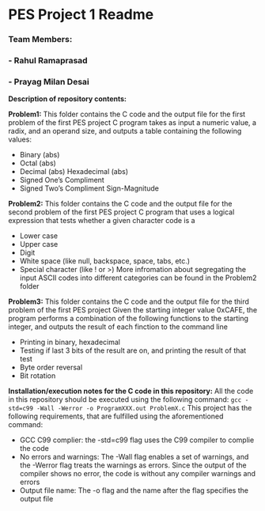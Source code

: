 # PES Project 1 Readme

### Team Members:
### - Rahul Ramaprasad
### - Prayag Milan Desai

**Description of repository contents:**

**Problem1:**
This folder contains the C code and the output file for the first problem of the first PES project
C program takes as input a numeric value, a radix, and an operand size, and outputs a table containing the following values:
- Binary (abs)
- Octal (abs)
- Decimal (abs) Hexadecimal (abs)
- Signed One’s Compliment
- Signed Two’s Compliment Sign-Magnitude

**Problem2:**
This folder contains the C code and the output file for the second problem of the first PES project
C program that uses a logical expression that tests whether a given character code is a
- Lower case
- Upper case
- Digit
- White space (like null, backspace, space, tabs, etc.)
- Special character (like ! or >)
More infromation about segregating the input ASCII codes into different categories can be found in the Problem2 folder

**Problem3:**
This folder contains the C code and the output file for the third problem of the first PES project
Given the starting integer value 0xCAFE, the program performs a combination of the following functions to the starting integer, and outputs the result of each finction to the command line
- Printing in binary, hexadecimal
- Testing if last 3 bits of the result are on, and printing the result of that test
- Byte order reversal
- Bit rotation

**Installation/execution notes for the C code in this repository:**
All the code in this repository should be executed using the following command:
`gcc -std=c99 -Wall -Werror -o ProgramXXX.out ProblemX.c`
This project has the following requirements, that are fulfilled using the aforementioned command:
- GCC C99 complier: the -std=c99 flag uses the C99 compiler to complie the code
- No errors and warnings: The -Wall flag enables a set of warnings, and the -Werror flag treats the warnings as errors. Since the output of the compiler shows no error, the code is without any compiler warnings and errors
- Output file name: The -o flag and the name after the flag specifies the output file
